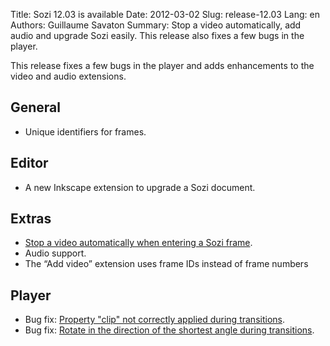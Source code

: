 Title: Sozi 12.03 is available
Date: 2012-03-02
Slug: release-12.03
Lang: en
Authors: Guillaume Savaton
Summary:
    Stop a video automatically, add audio and upgrade Sozi easily. This release also fixes a few bugs in the player.

This release fixes a few bugs in the player and adds enhancements to the video and audio extensions.

General
-------

* Unique identifiers for frames.

Editor
------

* A new Inkscape extension to upgrade a Sozi document.

Extras
------

* [Stop a video automatically when entering a Sozi frame](https://github.com/senshu/Sozi/issues/78).
* Audio support.
* The “Add video” extension uses frame IDs instead of frame numbers

Player
------

* Bug fix: [Property "clip" not correctly applied during transitions](https://github.com/senshu/Sozi/issues/81).
* Bug fix: [Rotate in the direction of the shortest angle during transitions](https://github.com/senshu/Sozi/issues/83).


